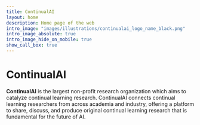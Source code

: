 ```yaml
---
title: ContinualAI
layout: home
description: Home page of the web
intro_image: "images/illustrations/continualai_logo_name_black.png"
intro_image_absolute: true
intro_image_hide_on_mobile: true
show_call_box: true
---
```


# ContinualAI

**ContinualAI** is the largest non-profit research organization which aims to catalyze continual learning research. ContinualAI connects continual learning researchers from across academia and industry, offering a platform to share, discuss, and produce original continual learning research that is fundamental for the future of AI.